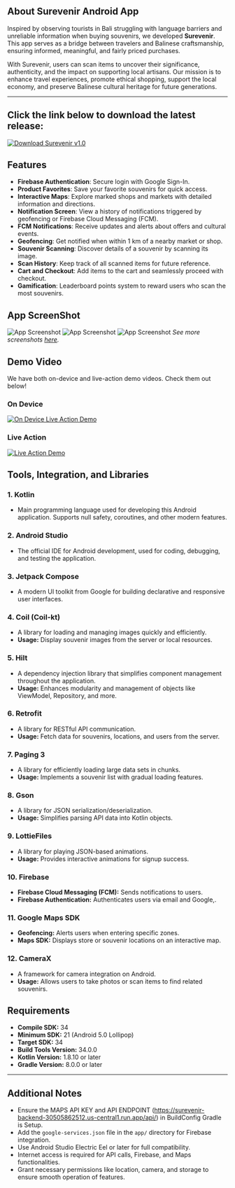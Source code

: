 ## About Surevenir Android App

Inspired by observing tourists in Bali struggling with language barriers and unreliable information when buying souvenirs, we developed **Surevenir**. This app serves as a bridge between travelers and Balinese craftsmanship, ensuring informed, meaningful, and fairly priced purchases. 

With Surevenir, users can scan items to uncover their significance, authenticity, and the impact on supporting local artisans. Our mission is to enhance travel experiences, promote ethical shopping, support the local economy, and preserve Balinese cultural heritage for future generations.

---

Click the link below to download the latest release:
---
[![Download Surevenir v1.0](https://img.shields.io/badge/Download-Surevenir--v1.0-blue?style=for-the-badge&logo=android)](https://github.com/surevenir/surevenir-md/releases/download/v1.0/surevenir-v1)

## Features

- **Firebase Authentication**: Secure login with Google Sign-In.
- **Product Favorites**: Save your favorite souvenirs for quick access.
- **Interactive Maps**: Explore marked shops and markets with detailed information and directions.
- **Notification Screen**: View a history of notifications triggered by geofencing or Firebase Cloud Messaging (FCM).
- **FCM Notifications**: Receive updates and alerts about offers and cultural events.
- **Geofencing**: Get notified when within 1 km of a nearby market or shop.
- **Souvenir Scanning**: Discover details of a souvenir by scanning its image.
- **Scan History**: Keep track of all scanned items for future reference.
- **Cart and Checkout**: Add items to the cart and seamlessly proceed with checkout.
- **Gamification**: Leaderboard points system to reward users who scan the most souvenirs.

## App ScreenShot

![App Screenshot](https://github.com/surevenir/surevenir-md/releases/download/v1.0/1.png)
![App Screenshot](https://github.com/surevenir/surevenir-md/releases/download/v1.0/2.png)
![App Screenshot](https://github.com/surevenir/surevenir-md/releases/download/v1.0/3.png)
*See more screenshots [here](https://drive.google.com/drive/folders/11eHSSGwNUmTrK9dH8kqzp9DlHTFRnKzW?usp=drive_link).*

## Demo Video

We have both on-device and live-action demo videos. Check them out below!

### On Device

[![On Device Live Action Demo](https://img.youtube.com/vi/tHB2QUlXSO0/0.jpg)](https://www.youtube.com/watch?v=tHB2QUlXSO0)

### Live Action

[![Live Action Demo](https://img.youtube.com/vi/FlkcaorMKwc/0.jpg)](https://www.youtube.com/watch?v=FlkcaorMKwc)

## Tools, Integration, and Libraries

### 1. **Kotlin**
   - Main programming language used for developing this Android application. Supports null safety, coroutines, and other modern features.

### 2. **Android Studio**
   - The official IDE for Android development, used for coding, debugging, and testing the application.

### 3. **Jetpack Compose**
   - A modern UI toolkit from Google for building declarative and responsive user interfaces.

### 4. **Coil (Coil-kt)**
   - A library for loading and managing images quickly and efficiently.
   - **Usage:** Display souvenir images from the server or local resources.

### 5. **Hilt**
   - A dependency injection library that simplifies component management throughout the application.
   - **Usage:** Enhances modularity and management of objects like ViewModel, Repository, and more.

### 6. **Retrofit**
   - A library for RESTful API communication.
   - **Usage:** Fetch data for souvenirs, locations, and users from the server.

### 7. **Paging 3**
   - A library for efficiently loading large data sets in chunks.
   - **Usage:** Implements a souvenir list with gradual loading features.

### 8. **Gson**
   - A library for JSON serialization/deserialization.
   - **Usage:** Simplifies parsing API data into Kotlin objects.

### 9. **LottieFiles**
   - A library for playing JSON-based animations.
   - **Usage:** Provides interactive animations for signup success.

### 10. **Firebase**
   - **Firebase Cloud Messaging (FCM):** Sends notifications to users.
   - **Firebase Authentication:** Authenticates users via email and Google,.

### 11. **Google Maps SDK**
   - **Geofencing:** Alerts users when entering specific zones.
   - **Maps SDK:** Displays store or souvenir locations on an interactive map.

### 12. **CameraX**
   - A framework for camera integration on Android.
   - **Usage:** Allows users to take photos or scan items to find related souvenirs.

## Requirements

- **Compile SDK:** 34
- **Minimum SDK:** 21 (Android 5.0 Lollipop)
- **Target SDK:** 34
- **Build Tools Version:** 34.0.0
- **Kotlin Version:** 1.8.10 or later
- **Gradle Version:** 8.0.0 or later

---

## Additional Notes

- Ensure the MAPS API KEY and API ENDPOINT (https://surevenir-backend-30505862512.us-central1.run.app/api/) in BuildConfig Gradle is Setup.
- Add the `google-services.json` file in the `app/` directory for Firebase integration.
- Use Android Studio Electric Eel or later for full compatibility.
- Internet access is required for API calls, Firebase, and Maps functionalities.
- Grant necessary permissions like location, camera, and storage to ensure smooth operation of features.
